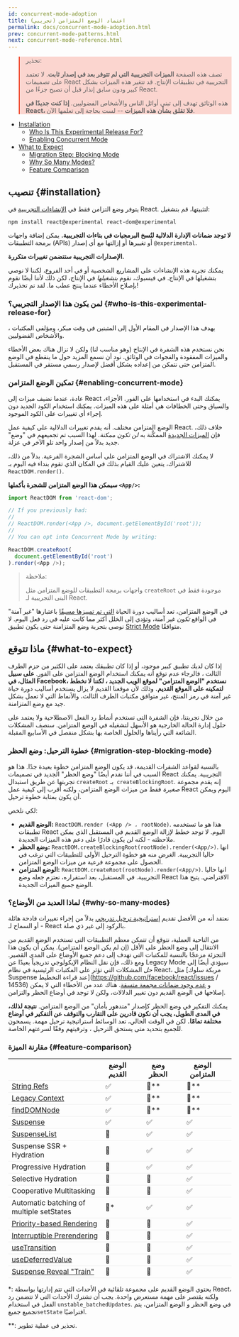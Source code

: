 ```yaml
---
id: concurrent-mode-adoption
title: اعتماد الوضع المتزامن (تجريبي)
permalink: docs/concurrent-mode-adoption.html
prev: concurrent-mode-patterns.html
next: concurrent-mode-reference.html
---
```


<style>
.scary > blockquote {
  background-color: rgba(237, 51, 21, 0.2);
  border-left-color: #ed3315;
}
</style>

<div class="scary">

> تحذير:
>
> تصف هذه الصفحة **الميزات التجريبية التي لم تتوفر بعد في إصدار ثابت**. لا تعتمد على تصميمات React التجريبية في تطبيقات الإنتاج. قد تتغير هذه الميزات بشكل كبير ودون سابق إنذار قبل أن تصبح جزءًا من React.
>
> هذه الوثائق تهدف إلى تبني أوائل الناس والأشخاص الفضوليين. **إذا كنت جديدًا في React، فلا تقلق بشأن هذه الميزات** -- لست بحاجة إلى تعلمها الآن.

</div>

- [Installation](#installation)
  - [Who Is This Experimental Release For?](#who-is-this-experimental-release-for)
  - [Enabling Concurrent Mode](#enabling-concurrent-mode)
- [What to Expect](#what-to-expect)
  - [Migration Step: Blocking Mode](#migration-step-blocking-mode)
  - [Why So Many Modes?](#why-so-many-modes)
  - [Feature Comparison](#feature-comparison)

## تنصيب {#installation}

يتوفر وضع التزامن فقط في [الإنشاءات التجريبية](/blog/2019/10/22/react-release-channels.html#experimental-channel) في React. لتثبيتها، قم بتشغيل:

```
npm install react@experimental react-dom@experimental
```

**لا توجد ضمانات الإدارة الدلالية لنُسخ البرمجيات في بناءات التجريبية.**
يمكن إضافة واجهات برمجة التطبيقات (APIs) أو تغييرها أو إزالتها مع أي إصدار `@experimental`.


**الإصدارات التجريبية ستتضمن تغييرات متكررة.**

يمكنك تجربة هذه الإنشاءات على المشاريع الشخصية أو في أحد الفروع، لكننا لا نوصي بتشغيلها في الإنتاج. في فيسبوك، نقوم *بتشغيلها* في الإنتاج، لكن ذلك لأننا أيضًا نقوم بإصلاح الأخطاء عندما ينتج عطب ما. لقد تم تحذيرك!

### لمن يكون هذا الإصدار التجريبي؟ {#who-is-this-experimental-release-for}

يهدف هذا الإصدار في المقام الأول إلى المتبنين في وقت مبكر، ومؤلفي المكتبات ، والأشخاص الفضوليين.

نحن نستخدم هذه الشفرة في الإنتاج (وهو مناسب لنا) ولكن لا تزال هناك بعض الأخطاء والميزات المفقودة والفجوات في الوثائق. نود أن نسمع المزيد حول ما ينقطع في الوضع المتزامن حتى نتمكن من إعداده بشكل أفضل لإصدار رسمي مستقر في المستقبل.

### تمكين الوضع المتزامن {#enabling-concurrent-mode}

عادة، عندما نضيف ميزات إلى React ،يمكنك البدء في استخدامها على الفور. الأجزاء والسياق وحتى الخطافات هي أمثلة على هذه الميزات. يمكنك استخدام الكود الجديد دون إجراء أي تغييرات على الكود الموجود.

الوضع المتزامن مختلف. أنه يقدم تغييرات الدلالية على كيفية عمل React. خلاف ذلك، فإن [الميزات الجديدة](/docs/concurrent-mode-patterns.html) الممكَّنة به *لن تكون ممكنة*. لهذا السبب تم تجميعهم في "وضع" جديد بدلاً من إصدار واحد تلو الآخر في عزلة.

لا يمكنك الاشتراك في الوضع المتزامن على أساس الشجرة الفرعية. بدلاً من ذلك، للاشتراك، يتعين عليك القيام بذلك في المكان الذي تقوم بنداء فيه اليوم بـ `ReactDOM.render()`.

**سيمكن هذا الوضع المتزامن للشجرة بأكملها `<App/>`:**

```js
import ReactDOM from 'react-dom';

// If you previously had:
//
// ReactDOM.render(<App />, document.getElementById('root'));
//
// You can opt into Concurrent Mode by writing:

ReactDOM.createRoot(
  document.getElementById('root')
).render(<App />);
```

> ملاحظة:
>
> واجهات برمجة التطبيقات للوضع المتزامن مثل `createRoot` موجودة فقط في البنى التجريبية لـ React.

في الوضع المتزامن، تعد أساليب دورة الحياة [التي تم تمييزها مسبقًا](https://reactjs.org/blog/2018/03/27/update-on-async-rendering.html) باعتبارها "غير آمنة" في الواقع *تكون* غير آمنة، وتؤدي إلى الخلل أكثر مما كانت عليه في رد فعل اليوم. لا نوصي بتجربة وضع المتزامنة حتى يكون تطبيق [Strict Mode](https://reactjs.org/docs/strict-mode.html) متوافقًا.

## ماذا تتوقع {#what-to-expect}

إذا كان لديك تطبيق كبير موجود، أو إذا كان تطبيقك يعتمد على الكثير من حزم الطرف الثالث ، فالرجاء عدم توقع أنه يمكنك استخدام الوضع المتزامن على الفور. **على سبيل المثال، في Facebook، نستخدم "الوضع المتزامن" لموقع الويب الجديد ، لكننا لا نخطط لتمكينه على الموقع القديم.** وذلك لأن موقعنا القديم لا يزال يستخدم أساليب دورة حياة غير آمنة في رمز المنتج، غير متوافق مكتبات الطرف الثالث، والأنماط التي لا تعمل بشكل جيد مع وضع المتزامنة.

من خلال تجربتنا، فإن الشفرة التى تستخدم أنماط رد الفعل الاصطلاحية ولا يعتمد على حلول إدارة الحالة الخارجية هو الأسهل لتشغيله في الوضع المتزامن. سنصف المشكلات الشائعة التي رأيناها والحلول الخاصة بها بشكل منفصل في الأسابيع المقبلة.

### خطوة الترحيل: وضع الحظر {#migration-step-blocking-mode}

بالنسبة لقواعد الشفرات القديمة، قد يكون الوضع المتزامن خطوة بعيدة جدًا. هذا هو السبب في أننا نقدم أيضًا "وضع الحظر" الجديد في تصميمات React التجريبية. يمكنك تجربتها عن طريق استبدال `createRoot` بـ` createBlockingRoot`. إنه يقدم مجموعة *صغيرة* فقط من ميزات الوضع المتزامن، ولكنه أقرب إلى كيفية عمل React اليوم ويمكن أن يكون بمثابة خطوة ترحيل.


لكي نلخص:

* **الوضع القديم:** `ReactDOM.render (<App /> ، rootNode)`. هذا هو ما تستخدمه تطبيقات React اليوم. لا توجد خطط لإزالة الوضع القديم في المستقبل الذي يمكن ملاحظته - لكنه لن يكون قادرًا على دعم هذه الميزات الجديدة.
* **وضع الحظر:** `ReactDOM.createBlockingRoot(rootNode).render(<App/>)`. انها حاليا التجريبية. الغرض منه هو خطوة الترحيل الأولى للتطبيقات التي ترغب في الحصول على مجموعة فرعية من ميزات الوضع المتزامن.
* **الوضع المتزامن:** `ReactDOM.createRoot(rootNode).render(<App/>)`. انها حاليا التجريبية. في المستقبل، بعد استقراره، نعتزم جعله وضع React الافتراضي. يتيح هذا الوضع *جميع* الميزات الجديدة.

### لماذا العديد من الأوضاع؟ {#why-so-many-modes}

نعتقد أنه من الأفضل تقديم [إستراتيجية ترحيل تدريجي](/docs/faq-versioning.html#commitment-to-stability) بدلاً من إجراء تغييرات فادحة هائلة - أو السماح لـ React بالركود إلى غير ذي صلة.

من الناحية العملية، نتوقع أن تتمكن معظم التطبيقات التي تستخدم الوضع القديم من الانتقال إلى وضع الحظر على الأقل (إن لم يكن الوضع المتزامن). يمكن أن يكون هذا التجزئة مزعجًا بالنسبة للمكتبات التي تهدف إلى دعم جميع الأوضاع على المدى القصير. ومع ذلك، فإن نقل النظام الإيكولوجي تدريجياً بعيدًا عن Legacy Mode سيؤدي أيضًا إلى *حل* المشكلات التي تؤثر على المكتبات الرئيسية في نظام React، مثل [مربكة سلوك Suspense عند قراءة التخطيط](https://github.com/facebook/react/issues / 14536) و [عدم وجود ضمانات مجمعة متسقة](https://github.com/facebook/react/issues/15080). هناك عدد من الأخطاء التي لا يمكن إصلاحها في الوضع القديم دون تغيير الدلالات، ولكن لا توجد في أوضاع الحظر والتزامن.

يمكنك التفكير في وضع الحظر كإصدار "متدهور بأمان" من الوضع المتزامن. **نتيجة لذلك، في المدى الطويل، يجب أن نكون قادرين على التقارب والتوقف عن التفكير في أوضاع مختلفة تمامًا.** لكن في الوقت الحالي، تعد الوسائط استراتيجية ترحيل مهمة. يسمحون للجميع بتحديد متى يستحق الترحيل ، وترقيتهم وفقًا لسرعتهم الخاصة.

### مقارنة الميزة {#feature-comparison}

<style>
  #feature-table table { border-collapse: collapse; }
  #feature-table th { padding-right: 30px; }
  #feature-table tr { border-bottom: 1px solid #eee; }
</style>

<div id="feature-table">

|   |الوضع القديم  |وضع الحظر |الوضع المتزامن |
|---  |---  |---  |---  |
|[String Refs](/docs/refs-and-the-dom.html#legacy-api-string-refs)  |✅  |🚫**  |🚫**  |
|[Legacy Context](/docs/legacy-context.html) |✅  |🚫**  |🚫**  |
|[findDOMNode](/docs/strict-mode.html#warning-about-deprecated-finddomnode-usage)  |✅  |🚫**  |🚫**  |
|[Suspense](/docs/concurrent-mode-suspense.html#what-is-suspense-exactly) |✅  |✅  |✅  |
|[SuspenseList](/docs/concurrent-mode-patterns.html#suspenselist) |🚫  |✅  |✅  |
|Suspense SSR + Hydration |🚫  |✅  |✅  |
|Progressive Hydration  |🚫  |✅  |✅  |
|Selective Hydration  |🚫  |🚫  |✅  |
|Cooperative Multitasking |🚫  |🚫  |✅  |
|Automatic batching of multiple setStates     |🚫* |✅  |✅  |
|[Priority-based Rendering](/docs/concurrent-mode-patterns.html#splitting-high-and-low-priority-state) |🚫  |🚫  |✅  |
|[Interruptible Prerendering](/docs/concurrent-mode-intro.html#interruptible-rendering) |🚫  |🚫  |✅  |
|[useTransition](/docs/concurrent-mode-patterns.html#transitions)  |🚫  |🚫  |✅  |
|[useDeferredValue](/docs/concurrent-mode-patterns.html#deferring-a-value) |🚫  |🚫  |✅  |
|[Suspense Reveal "Train"](/docs/concurrent-mode-patterns.html#suspense-reveal-train)  |🚫  |🚫  |✅  |

</div>

\*: يحتوي الوضع القديم على مجموعة تلقائية في الأحداث التي تتم إدارتها بواسطة React، ولكنه يقتصر على مهمة مستعرض واحدة. يجب أن تشترك الأحداث التي لا تتضمن رد الفعل في استخدام `unstable_batchedUpdates`. في وضع الحظر و الوضع المتزامن، يتم تجميع جميع`setState` افتراضيًا.

\*\*: تحذير فى عملية تطوير.
